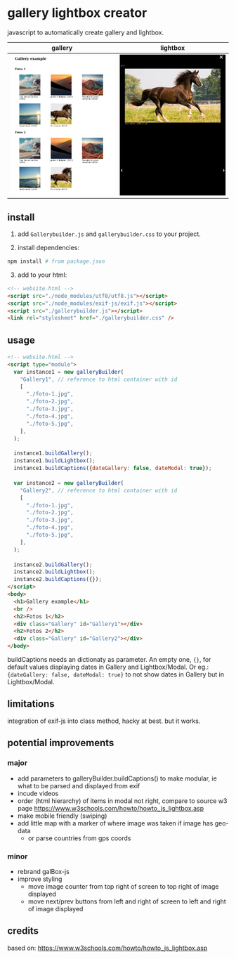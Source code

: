 # gallery lightbox creator

javascript to automatically create gallery and lightbox.

|        gallery         |        lightbox        |
| :--------------------: | :--------------------: |
| ![](./Screenshot1.png) | ![](./Screenshot2.png) |

## install

1. add `Gallerybuilder.js` and `gallerybuilder.css` to your project.

2. install dependencies:

```bash
npm install # from package.json
```

3. add to your html:

```html
<!-- website.html -->
<script src="./node_modules/utf8/utf8.js"></script>
<script src="./node_modules/exif-js/exif.js"></script>
<script src="./gallerybuilder.js"></script>
<link rel="stylesheet" href="./gallerybuilder.css" />
```

## usage

```html
<!-- website.html -->
<script type="module">
  var instance1 = new galleryBuilder(
    "Gallery1", // reference to html container with id
    [
      "./foto-1.jpg",
      "./foto-2.jpg",
      "./foto-3.jpg",
      "./foto-4.jpg",
      "./foto-5.jpg",
    ],
  );

  instance1.buildGallery();
  instance1.buildLightbox();
  instance1.buildCaptions({dateGallery: false, dateModal: true});

  var instance2 = new galleryBuilder(
    "Gallery2", // reference to html container with id
    [
      "./foto-1.jpg",
      "./foto-2.jpg",
      "./foto-3.jpg",
      "./foto-4.jpg",
      "./foto-5.jpg",
    ],
  );

  instance2.buildGallery();
  instance2.buildLightbox();
  instance2.buildCaptions({});
</script>
<body>
  <h1>Gallery example</h1>
  <br />
  <h2>Fotos 1</h2>
  <div class="Gallery" id="Gallery1"></div>
  <h2>Fotos 2</h2>
  <div class="Gallery" id="Gallery2"></div>
</body>
```

buildCaptions needs an dictionaty as parameter. An empty one, `{}`, for default values displaying dates in Gallery and Lightbox/Modal. Or eg.: `{dateGallery: false, dateModal: true}` to not show dates in Gallery but in Lightbox/Modal.

## limitations

integration of exif-js into class method, hacky at best. but it works.

## potential improvements

### major
* add parameters to galleryBuilder.buildCaptions() to make modular, ie what to be parsed and displayed from exif 
* incude videos
* order (html hierarchy) of items in modal not right, compare to source w3 page https://www.w3schools.com/howto/howto_js_lightbox.asp
* make mobile friendly (swiping)
* add little map with a marker of where image was taken if image has geo-data
    * or parse countries from gps coords

### minor
* rebrand galBox-js
* improve styling 
    * move image counter from top right of screen to top right of image displayed
    * move next/prev buttons from left and right of screen to left and right of image displayed

## credits

based on: https://www.w3schools.com/howto/howto_js_lightbox.asp
